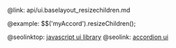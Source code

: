@link: api/ui.baselayout_resizechildren.md


@example:
$$('myAccord').resizeChildren();

@seolinktop: [javascript ui library](https://webix.com)
@seolink: [accordion ui](https://webix.com/widget/accordion/)